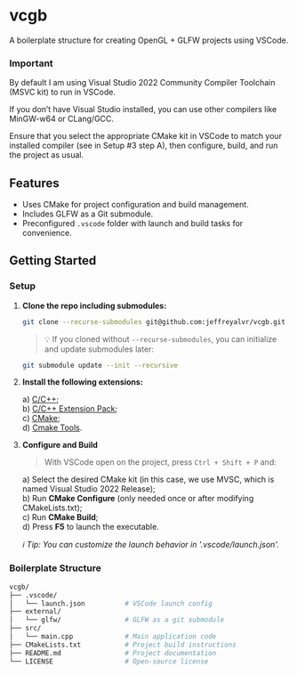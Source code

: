 # vcgb

A boilerplate structure for creating OpenGL + GLFW projects using VSCode.

### Important

By default I am using Visual Studio 2022 Community Compiler Toolchain (MSVC kit) to run in VSCode.

If you don’t have Visual Studio installed, you can use other compilers like MinGW-w64 or CLang/GCC.

Ensure that you select the appropriate CMake kit in VSCode to match your installed compiler (see in Setup #3 step A), then configure, build, and run the project as usual.

## Features

- Uses CMake for project configuration and build management.
- Includes GLFW as a Git submodule.
- Preconfigured `.vscode` folder with launch and build tasks for convenience.

## Getting Started

### Setup

1.  **Clone the repo including submodules:**

    ```bash
    git clone --recurse-submodules git@github.com:jeffreyalvr/vcgb.git
    ```

    > 💡 If you cloned without `--recurse-submodules`, you can initialize and update submodules later:

    ```bash
    git submodule update --init --recursive
    ```

2.  **Install the following extensions:**

    a) [C/C++](https://marketplace.visualstudio.com/items?itemName=ms-vscode.cpptools);  
    b) [C/C++ Extension Pack](https://marketplace.visualstudio.com/items?itemName=ms-vscode.cpptools-extension-pack);  
    c) [CMake](https://marketplace.visualstudio.com/items?itemName=twxs.cmake);  
    d) [Cmake Tools](https://marketplace.visualstudio.com/items?itemName=ms-vscode.cmake-tools).

3.  **Configure and Build**

    > With VSCode open on the project, press `Ctrl + Shift + P` and:

    a) Select the desired CMake kit (in this case, we use MVSC, which is named Visual Studio 2022 Release);  
    b) Run **CMake Configure** (only needed once or after modifying CMakeLists.txt);  
    c) Run **CMake Build**;  
    d) Press **F5** to launch the executable.

    _ℹ️ Tip: You can customize the launch behavior in '.vscode/launch.json'._

### Boilerplate Structure

```bash
vcgb/
├── .vscode/
│   └── launch.json          # VSCode launch config
├── external/
│   └── glfw/                # GLFW as a git submodule
├── src/
│   └── main.cpp             # Main application code
├── CMakeLists.txt           # Project build instructions
├── README.md                # Project documentation
└── LICENSE                  # Open-source license
```
